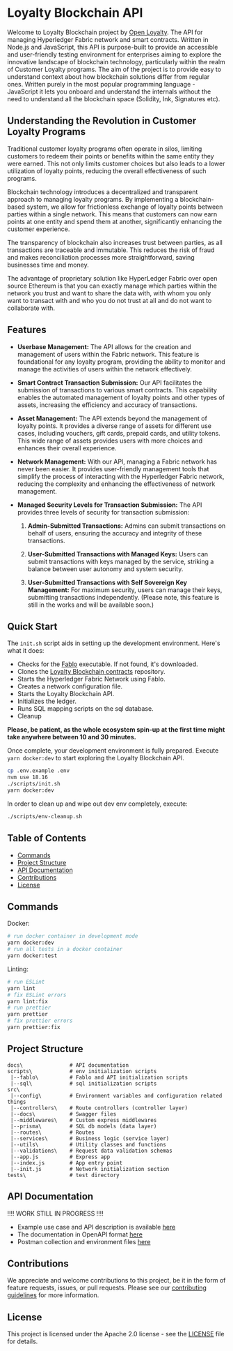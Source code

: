 # Loyalty Blockchain API

Welcome to Loyalty Blockchain project by [Open Loyalty](https://openloyalty.io).
The API for managing Hyperledger Fabric network and smart contracts.
Written in Node.js and JavaScript, this API is purpose-built to provide an accessible
and user-friendly testing environment for enterprises aiming to explore the innovative landscape of
blockchain technology, particularly within the realm of Customer Loyalty programs.
The aim of the project is to provide easy to understand context about how blockchain solutions differ from regular ones.
Written purely in the most popular programming language - JavaScript it lets you onboard and understand the internals
without the need to understand all the blockchain space (Solidity, Ink, Signatures etc).

## Understanding the Revolution in Customer Loyalty Programs

Traditional customer loyalty programs often operate in silos, limiting customers to redeem their points
or benefits within the same entity they were earned. This not only limits customer choices but also
leads to a lower utilization of loyalty points, reducing the overall effectiveness of such programs.

Blockchain technology introduces a decentralized and transparent approach to managing loyalty programs.
By implementing a blockchain-based system, we allow for frictionless exchange of loyalty points
between parties within a single network. This means that customers can now earn points at one entity
and spend them at another, significantly enhancing the customer experience.

The transparency of blockchain also increases trust between parties, as all transactions are traceable
and immutable. This reduces the risk of fraud and makes reconciliation processes more straightforward,
saving businesses time and money.

The advantage of proprietary solution like HyperLedger Fabric over open source Ethereum is that you can
exactly manage which parties within the network you trust and want to share the data with, with whom you
only want to transact with and who you do not trust at all and do not want to collaborate with.

## Features

- **Userbase Management:** The API allows for the creation and management of users within the Fabric
network. This feature is foundational for any loyalty program, providing the ability to monitor and
manage the activities of users within the network effectively.

- **Smart Contract Transaction Submission:** Our API facilitates the submission of transactions to
various smart contracts. This capability enables the automated management of loyalty points and
other types of assets, increasing the efficiency and accuracy of transactions.

- **Asset Management:** The API extends beyond the management of loyalty points. It provides a diverse
range of assets for different use cases, including vouchers, gift cards, prepaid cards, and utility
tokens. This wide range of assets provides users with more choices and enhances their overall
experience.

- **Network Management:** With our API, managing a Fabric network has never been easier. It provides
user-friendly management tools that simplify the process of interacting with the Hyperledger Fabric
network, reducing the complexity and enhancing the effectiveness of network management.

- **Managed Security Levels for Transaction Submission:** The API provides three levels of security for
transaction submission:

  1. **Admin-Submitted Transactions:** Admins can submit transactions on behalf of users, ensuring
     the accuracy and integrity of these transactions.

  2. **User-Submitted Transactions with Managed Keys:** Users can submit transactions with keys managed
     by the service, striking a balance between user autonomy and system security.

  3. **User-Submitted Transactions with Self Sovereign Key Management:** For maximum security, users
     can manage their keys, submitting transactions independently. (Please note, this feature is still
     in the works and will be available soon.)

## Quick Start
The `init.sh` script aids in setting up the development environment. Here's what it does:

- Checks for the [Fablo](https://github.com/hyperledger-labs/fablo) executable. If not found, it's downloaded.
- Clones the [Loyalty Blockchain contracts](https://github.com/OpenLoyalty/loyalty-blockchain-contracts) repository.
- Starts the Hyperledger Fabric Network using Fablo.
- Creates a network configuration file.
- Starts the Loyalty Blockchain API.
- Initializes the ledger.
- Runs SQL mapping scripts on the sql database.
- Cleanup

**Please, be patient, as the whole ecosystem spin-up at the first time might take anywhere between 10 and 30 minutes.**  
  
Once complete, your development environment is fully prepared. Execute `yarn docker:dev` to start exploring the Loyalty Blockchain API.

```bash
cp .env.example .env
nvm use 18.16
./scripts/init.sh
yarn docker:dev
```

In order to clean up and wipe out dev env completely, execute: 
```bash
./scripts/env-cleanup.sh
```

## Table of Contents
- [Commands](#commands)
- [Project Structure](#project-structure)
- [API Documentation](#api-documentation)
- [Contributions](#contributions)
- [License](#license)

## Commands

Docker:

```bash
# run docker container in development mode
yarn docker:dev
# run all tests in a docker container
yarn docker:test
```

Linting:

```bash
# run ESLint
yarn lint
# fix ESLint errors
yarn lint:fix
# run prettier
yarn prettier
# fix prettier errors
yarn prettier:fix
```

## Project Structure

```
docs\               # API documentation
scripts\            # env initialization scripts
 |--fablo\          # Fablo and API initialization scripts
 |--sql\            # sql initialization scripts
src\
 |--config\         # Environment variables and configuration related things
 |--controllers\    # Route controllers (controller layer)
 |--docs\           # Swagger files
 |--middlewares\    # Custom express middlewares
 |--prisma\         # SQL db models (data layer)
 |--routes\         # Routes
 |--services\       # Business logic (service layer)
 |--utils\          # Utility classes and functions
 |--validations\    # Request data validation schemas
 |--app.js          # Express app
 |--index.js        # App entry point
 |--init.js         # Network initialization section
tests\              # test directory
```

## API Documentation

!!!! WORK STILL IN PROGRESS !!!!
- Example use case and API description is available [here](./docs/postman/README.md)  
- The documentation in OpenAPI format [here](./docs/openapi)  
- Postman collection and environment files [here](./docs/postman)  

## Contributions

We appreciate and welcome contributions to this project, be it in the form of feature requests, issues,
or pull requests. Please see our [contributing guidelines](./CONTRIBUTING.md) for more information.

## License

This project is licensed under the Apache 2.0 license - see the [LICENSE](./LICENSE) file for details.

